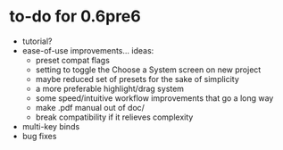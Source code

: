 # to-do for 0.6pre6

- tutorial?
- ease-of-use improvements... ideas:
  - preset compat flags
  - setting to toggle the Choose a System screen on new project
  - maybe reduced set of presets for the sake of simplicity
  - a more preferable highlight/drag system
  - some speed/intuitive workflow improvements that go a long way 
  - make .pdf manual out of doc/
  - break compatibility if it relieves complexity
- multi-key binds
- bug fixes
